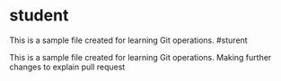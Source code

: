 
# student
This is a sample file created for learning Git operations.
#sturent

This is a sample file created for learning Git operations. Making further changes to explain pull request

